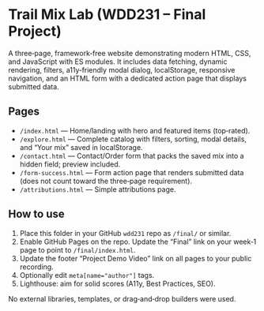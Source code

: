 # Trail Mix Lab (WDD231 – Final Project)

A three‑page, framework‑free website demonstrating modern HTML, CSS, and JavaScript with ES modules. It includes data fetching, dynamic rendering, filters, a11y‑friendly modal dialog, localStorage, responsive navigation, and an HTML form with a dedicated action page that displays submitted data.

## Pages
- `/index.html` — Home/landing with hero and featured items (top‑rated).
- `/explore.html` — Complete catalog with filters, sorting, modal details, and “Your mix” saved in localStorage.
- `/contact.html` — Contact/Order form that packs the saved mix into a hidden field; preview included.
- `/form-success.html` — Form action page that renders submitted data (does not count toward the three‑page requirement).
- `/attributions.html` — Simple attributions page.

## How to use
1. Place this folder in your GitHub `wdd231` repo as `/final/` or similar.
2. Enable GitHub Pages on the repo. Update the “Final” link on your week‑1 page to point to `/final/index.html`.
3. Update the footer “Project Demo Video” link on all pages to your public recording.
4. Optionally edit `meta[name="author"]` tags.
5. Lighthouse: aim for solid scores (A11y, Best Practices, SEO).

No external libraries, templates, or drag‑and‑drop builders were used.
